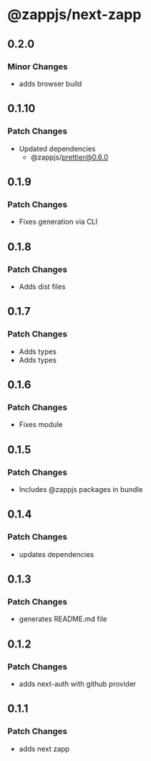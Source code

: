 # @zappjs/next-zapp

## 0.2.0

### Minor Changes

- adds browser build

## 0.1.10

### Patch Changes

- Updated dependencies
  - @zappjs/prettier@0.6.0

## 0.1.9

### Patch Changes

- Fixes generation via CLI

## 0.1.8

### Patch Changes

- Adds dist files

## 0.1.7

### Patch Changes

- Adds types
- Adds types

## 0.1.6

### Patch Changes

- Fixes module

## 0.1.5

### Patch Changes

- Includes @zappjs packages in bundle

## 0.1.4

### Patch Changes

- updates dependencies

## 0.1.3

### Patch Changes

- generates README.md file

## 0.1.2

### Patch Changes

- adds next-auth with github provider

## 0.1.1

### Patch Changes

- adds next zapp

